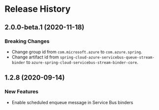# Release History

## 2.0.0-beta.1 (2020-11-18)
### Breaking Changes
- Change group id from `com.microsoft.azure` to `com.azure.spring`.
- Change artifact id from `spring-cloud-azure-servicebus-queue-stream-binder` to `azure-spring-cloud-servicebus-stream-binder-core`.

## 1.2.8 (2020-09-14)
### New Features
 - Enable scheduled enqueue message in Service Bus binders
